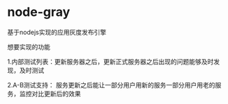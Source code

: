 # node-gray
基于nodejs实现的应用灰度发布引擎

想要实现的功能

1.内部测试列表：更新服务器之后，更新正式服务器之后出现的问题能够及时发现，及时测试

2.A-B测试支持： 服务更新之后能让一部分用户用新的服务一部分用户用老的服务，监控对比更新后的效果
